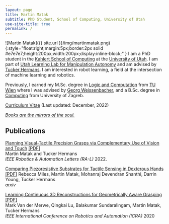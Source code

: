 ```yaml
---
layout: page
title: Martin Matak
subtitle: PhD Student, School of Computing, University of Utah
use-site-title: true
permalink: /
---
```

![Martin Matak]({{ site.url }}/img/martinmatak.png){:style="float:right;margin:5px;border:2px solid #e7e7e7;height:200px;width:200px;display:inline-block;" }
I am a PhD student in the [Kahlert School of Computing](https://www.cs.utah.edu/) at the [University of Utah](https://www.utah.edu/). I am part of [Utah Learning Lab for Manipulation Autonomy](https://robot-learning.cs.utah.edu/home) and am advised by [Tucker Hermans](https://robot-learning.cs.utah.edu/thermans). I am interested in robot learning, a field at the intersection of machine learning and robotics.

Previously, I earned my M.Sc. degree in [Logic and Computation](https://logic-cs.at/master/) from [TU Wien](https://www.tuwien.at/en/) where I was advised by [Georg Weissenbacher](http://www.georg.weissenbacher.name/), and a B.Sc. degree in [Computing](https://www.fer.unizg.hr/en/study_programs/undergraduate_study/computing) from University of Zagreb. 

[Curriculum Vitae](https://github.com/martinmatak/martinmatak.github.io/raw/master/download/martin_matak-cv.pdf) (Last updated: December, 2022)

[*Books are the mirrors of the soul.*](https://www.goodreads.com/user/show/68373123-martin-matak)

## Publications
[Planning Visual-Tactile Precision Grasps via Complementary Use of Vision and Touch](https://sites.google.com/view/precision-grasps/home) [[PDF]](https://arxiv.org/abs/2212.08604) <br />
Martin Matak and Tucker Hermans <br />
*IEEE Robotics & Automation Letters (RA-L)* 2022.


[Comparing Piezoresistive Substrates for Tactile Sensing in Dexterous Hands](https://sites.google.com/gcloud.utah.edu/piezoresistive-tactile-sensing/) [[PDF]](https://arxiv.org/abs/2011.06048)
Rebecca Miles, Martin Matak, Mohanraj Devendran Shanthi, Darrin Young, Tucker Hermans  
*arxiv*

[Learning Continuous 3D Reconstructions for Geometrically Aware Grasping](https://sites.google.com/view/reconstruction-grasp/home) [[PDF]](https://arxiv.org/abs/1910.00983)  
Mark Van der Merwe, Qingkai Lu, Balakumar Sundaralingam, Martin Matak, Tucker Hermans  
*IEEE International Conference on Robotics and Automation (ICRA)* 2020

